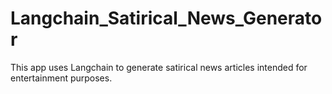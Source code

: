 # Langchain_Satirical_News_Generator

This app uses Langchain to generate satirical news articles intended for entertainment purposes.
